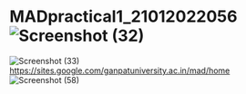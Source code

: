 # MADpractical1_21012022056![Screenshot (32)](https://user-images.githubusercontent.com/110801459/183340766-4f068e04-1ee2-4b2e-b73e-25900bb9593f.png)
![Screenshot (33)](https://user-images.githubusercontent.com/110801459/183343708-810e38b1-ee70-4430-9175-94b3897ed56b.png)
https://sites.google.com/ganpatuniversity.ac.in/mad/home
![Screenshot (58)](https://user-images.githubusercontent.com/110801459/183861540-3c34e891-f386-4f54-b4e7-4521570a6b8e.png)
